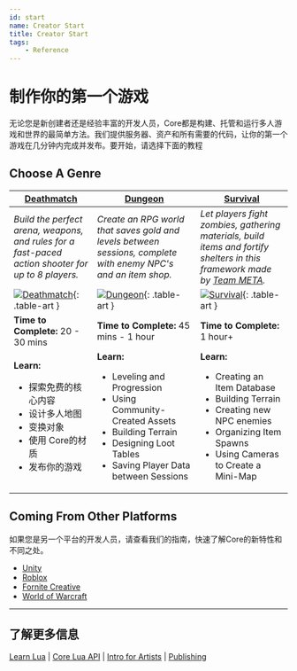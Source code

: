 ```yaml
---
id: start
name: Creator Start
title: Creator Start
tags:
    - Reference
---
```


<style>
    .table-art img {
        width: 200px;
        max-width: none;
        margin-left: auto;
        margin-right: auto;
        display: block;
    }

    .md-typeset table:not([class]) tr td:first-child {
        width: auto;
    }

    table > thead > tr > th:nth-child(3),
    .md-typeset table:not([class]) tr td:nth-child(2) {
        width: 33%;
    }

    .md-typeset table:not([class]) td {
        border-top: none;
    }

    body > div.md-container > main > div > div.md-content > article > div.md-typeset__scrollwrap > div > table > thead > tr > th {
        text-align: center;
    }
</style>

# 制作你的第一个游戏

无论您是新创建者还是经验丰富的开发人员，Core都是构建、托管和运行多人游戏和世界的最简单方法。我们提供服务器、资产和所有需要的代码，让你的第一个游戏在几分钟内完成并发布。要开始，请选择下面的教程

## Choose A Genre

| [Deathmatch](my_first_multiplayer_game.md) | [Dungeon](../tutorials/first_game_rpg.md) | [Survival](../tutorials/survival_tutorial.md) |
| --- | --- | --- |
| *Build the perfect arena, weapons, and rules for a fast-paced action shooter for up to 8 players.* | *Create an RPG world that saves gold and levels between sessions, complete with enemy NPC's and an item shop.* | *Let players fight zombies, gathering materials, build items and fortify shelters in this framework made by [Team META](https://core-team-meta.github.io/).* |
| [![Deathmatch](../img/Start/Deathmatch_Docs.png)](my_first_multiplayer_game.md){: .table-art } | [![Dungeon](../img/Start/DungeonCrawler_Docs.png)](../tutorials/first_game_rpg.md){: .table-art } | [![Survival](../img/Start/Survival_Docs.png)](../tutorials/survival_tutorial.md){: .table-art } |
| **Time to Complete:** 20 - 30 mins   | **Time to Complete:** 45 mins - 1 hour | **Time to Complete:** 1 hour+ |
| **Learn:** <ul><li>探索免费的核心内容</li><li>设计多人地图</li><li>变换对象</li><li>使用 Core的材质</li><li>发布你的游戏</li></ul> | **Learn:** <ul><li>Leveling and Progression</li><li>Using Community-Created Assets</li><li>Building Terrain</li><li>Designing Loot Tables</li><li>Saving Player Data between Sessions</li></ul> | **Learn:** <ul><li>Creating an Item Database</li><li>Building Terrain</li><li>Creating new NPC enemies</li><li>Organizing Item Spawns</li><li>Using Cameras to Create a Mini-Map</li></ul> |

## Coming From Other Platforms

如果您是另一个平台的开发人员，请查看我们的指南，快速了解Core的新特性和不同之处。

- [Unity](../other_platforms/unity.md)
- [Roblox](../other_platforms/roblox.md)
- [Fornite Creative](../other_platforms/fortnite_creative.md)
- [World of Warcraft](../other_platforms/world_of_warcraft.md)

---

## 了解更多信息

[Learn Lua](../tutorials/lua_basics_helloworld.md) | [Core Lua API](../api/index.md) | [Intro for Artists](../references/art.md) | [Publishing](publishing.md)

<!-- TODO: Unreal, Minecraft Mods -->
